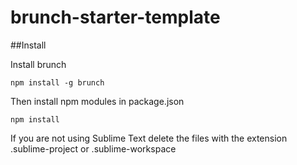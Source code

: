 # brunch-starter-template

##Install

Install brunch

`npm install -g brunch`

Then install npm modules in package.json

`npm install`

If you are not using Sublime Text delete the files with the extension .sublime-project or .sublime-workspace